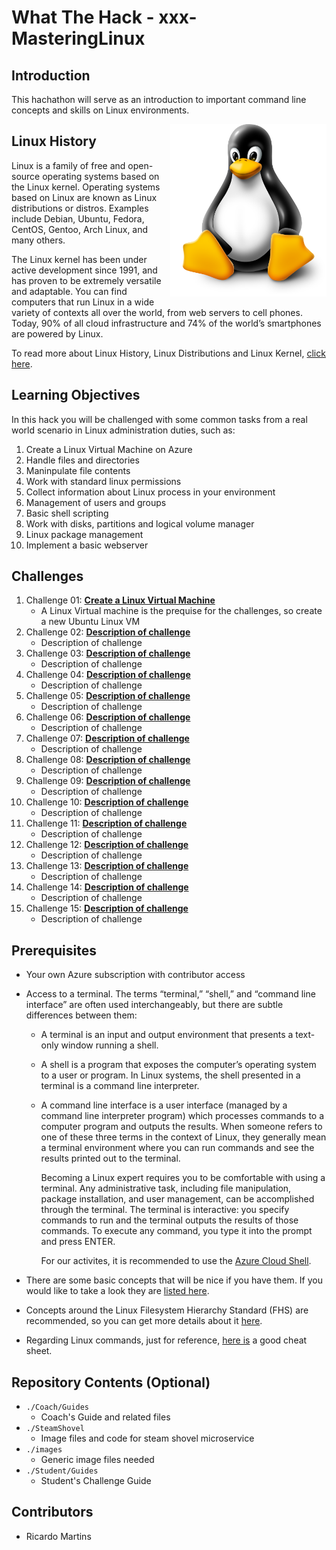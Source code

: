# What The Hack - xxx-MasteringLinux

## Introduction
This hachathon will serve as an introduction to important command line concepts and skills on Linux environments.

<img align="right" src="images/linuxpenguin.png" width="250"/>

## Linux History

Linux is a family of free and open-source operating systems based on the Linux kernel. Operating systems based on Linux are known as Linux distributions or distros. Examples include Debian, Ubuntu, Fedora, CentOS, Gentoo, Arch Linux, and many others.

The Linux kernel has been under active development since 1991, and has proven to be extremely versatile and adaptable. You can find computers that run Linux in a wide variety of contexts all over the world, from web servers to cell phones. Today, 90% of all cloud infrastructure and 74% of the world’s smartphones are powered by Linux.

To read more about Linux History, Linux Distributions and Linux Kernel, [click here](/020-MasteringLinux/resources/linux-history.md).


## Learning Objectives
In this hack you will be challenged with some common tasks from a real world scenario in Linux administration duties, such as:

1. Create a Linux Virtual Machine on Azure
2. Handle files and directories
3. Maninpulate file contents
4. Work with standard linux permissions
5. Collect information about Linux process in your environment
6. Management of users and groups
7. Basic shell scripting 
8. Work with disks,  partitions and logical volume manager
9. Linux package management 
10. Implement a basic webserver 

## Challenges
1. Challenge 01: **[Create a Linux Virtual Machine](Student/Challenge-01.md)**
	 - A Linux Virtual machine is the prequise for the challenges, so create a new Ubuntu Linux VM
1. Challenge 02: **[Description of challenge](Student/Challenge-02.md)**
	 - Description of challenge
1. Challenge 03: **[Description of challenge](Student/Challenge-03.md)**
	 - Description of challenge
1. Challenge 04: **[Description of challenge](Student/Challenge-04.md)**
	 - Description of challenge
1. Challenge 05: **[Description of challenge](Student/Challenge-05.md)**
	 - Description of challenge
1. Challenge 06: **[Description of challenge](Student/Challenge-06.md)**
	 - Description of challenge
1. Challenge 07: **[Description of challenge](Student/Challenge-07.md)**
	 - Description of challenge
1. Challenge 08: **[Description of challenge](Student/Challenge-08.md)**
	 - Description of challenge
1. Challenge 09: **[Description of challenge](Student/Challenge-09.md)**
	 - Description of challenge
1. Challenge 10: **[Description of challenge](Student/Challenge-10.md)**
	 - Description of challenge
1. Challenge 11: **[Description of challenge](Student/Challenge-11.md)**
	 - Description of challenge
1. Challenge 12: **[Description of challenge](Student/Challenge-12.md)**
	 - Description of challenge
1. Challenge 13: **[Description of challenge](Student/Challenge-13.md)**
	 - Description of challenge
1. Challenge 14: **[Description of challenge](Student/Challenge-14.md)**
	 - Description of challenge
1. Challenge 15: **[Description of challenge](Student/Challenge-15.md)**
	 - Description of challenge

## Prerequisites
- Your own Azure subscription with contributor access 
- Access to a terminal. The terms “terminal,” “shell,” and “command line interface” are often used interchangeably, but there are subtle differences between them:

	* A terminal is an input and output environment that presents a text-only window running a shell.
	* A shell is a program that exposes the computer’s operating system to a user or program. In Linux systems, the shell presented in a terminal is a command line interpreter.
	* A command line interface is a user interface (managed by a command line interpreter program) which processes commands to a computer program and outputs the results.
When someone refers to one of these three terms in the context of Linux, they generally mean a terminal environment where you can run commands and see the results printed out to the terminal.

		Becoming a Linux expert requires you to be comfortable with using a terminal. Any administrative task, including file manipulation, package installation, and user management, can be accomplished through the terminal. The terminal is interactive: you specify commands to run and the terminal outputs the results of those commands. To execute any command, you type it into the prompt and press ENTER.

		For our activites, it is recommended to use the [Azure Cloud Shell](http://shell.azure.com/).


- There are some basic concepts that will be nice if you have them. If you would like to take a look they are [listed here](./Student/resources/concepts.md).
-  Concepts around the Linux Filesystem Hierarchy Standard (FHS) are recommended, so you can get more details about it [here](./Student/resources/fhs.md).
- Regarding Linux commands, just for reference, [here is](./Student/resources/commands.md) a good cheat sheet.


## Repository Contents (Optional)
- `./Coach/Guides`
  - Coach's Guide and related files
- `./SteamShovel`
  - Image files and code for steam shovel microservice
- `./images`
  - Generic image files needed
- `./Student/Guides`
  - Student's Challenge Guide

## Contributors
- Ricardo Martins
